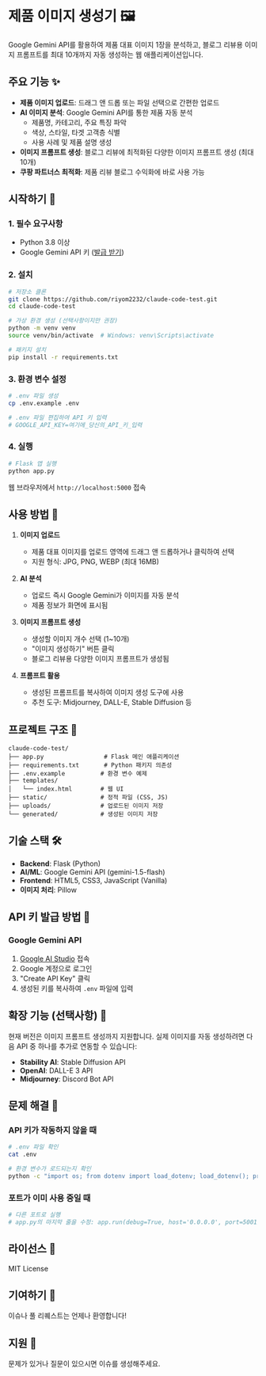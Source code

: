 # 제품 이미지 생성기 🖼️

Google Gemini API를 활용하여 제품 대표 이미지 1장을 분석하고, 블로그 리뷰용 이미지 프롬프트를 최대 10개까지 자동 생성하는 웹 애플리케이션입니다.

## 주요 기능 ✨

- **제품 이미지 업로드**: 드래그 앤 드롭 또는 파일 선택으로 간편한 업로드
- **AI 이미지 분석**: Google Gemini API를 통한 제품 자동 분석
  - 제품명, 카테고리, 주요 특징 파악
  - 색상, 스타일, 타겟 고객층 식별
  - 사용 사례 및 제품 설명 생성
- **이미지 프롬프트 생성**: 블로그 리뷰에 최적화된 다양한 이미지 프롬프트 생성 (최대 10개)
- **쿠팡 파트너스 최적화**: 제품 리뷰 블로그 수익화에 바로 사용 가능

## 시작하기 🚀

### 1. 필수 요구사항

- Python 3.8 이상
- Google Gemini API 키 ([발급 받기](https://makersuite.google.com/app/apikey))

### 2. 설치

```bash
# 저장소 클론
git clone https://github.com/riyom2232/claude-code-test.git
cd claude-code-test

# 가상 환경 생성 (선택사항이지만 권장)
python -m venv venv
source venv/bin/activate  # Windows: venv\Scripts\activate

# 패키지 설치
pip install -r requirements.txt
```

### 3. 환경 변수 설정

```bash
# .env 파일 생성
cp .env.example .env

# .env 파일 편집하여 API 키 입력
# GOOGLE_API_KEY=여기에_당신의_API_키_입력
```

### 4. 실행

```bash
# Flask 앱 실행
python app.py
```

웹 브라우저에서 `http://localhost:5000` 접속

## 사용 방법 📝

1. **이미지 업로드**
   - 제품 대표 이미지를 업로드 영역에 드래그 앤 드롭하거나 클릭하여 선택
   - 지원 형식: JPG, PNG, WEBP (최대 16MB)

2. **AI 분석**
   - 업로드 즉시 Google Gemini가 이미지를 자동 분석
   - 제품 정보가 화면에 표시됨

3. **이미지 프롬프트 생성**
   - 생성할 이미지 개수 선택 (1~10개)
   - "이미지 생성하기" 버튼 클릭
   - 블로그 리뷰용 다양한 이미지 프롬프트가 생성됨

4. **프롬프트 활용**
   - 생성된 프롬프트를 복사하여 이미지 생성 도구에 사용
   - 추천 도구: Midjourney, DALL-E, Stable Diffusion 등

## 프로젝트 구조 📁

```
claude-code-test/
├── app.py                 # Flask 메인 애플리케이션
├── requirements.txt       # Python 패키지 의존성
├── .env.example          # 환경 변수 예제
├── templates/
│   └── index.html        # 웹 UI
├── static/               # 정적 파일 (CSS, JS)
├── uploads/              # 업로드된 이미지 저장
└── generated/            # 생성된 이미지 저장
```

## 기술 스택 🛠️

- **Backend**: Flask (Python)
- **AI/ML**: Google Gemini API (gemini-1.5-flash)
- **Frontend**: HTML5, CSS3, JavaScript (Vanilla)
- **이미지 처리**: Pillow

## API 키 발급 방법 🔑

### Google Gemini API

1. [Google AI Studio](https://makersuite.google.com/app/apikey) 접속
2. Google 계정으로 로그인
3. "Create API Key" 클릭
4. 생성된 키를 복사하여 `.env` 파일에 입력

## 확장 기능 (선택사항) 🎨

현재 버전은 이미지 프롬프트 생성까지 지원합니다. 실제 이미지를 자동 생성하려면 다음 API 중 하나를 추가로 연동할 수 있습니다:

- **Stability AI**: Stable Diffusion API
- **OpenAI**: DALL-E 3 API
- **Midjourney**: Discord Bot API

## 문제 해결 🔧

### API 키가 작동하지 않을 때

```bash
# .env 파일 확인
cat .env

# 환경 변수가 로드되는지 확인
python -c "import os; from dotenv import load_dotenv; load_dotenv(); print(os.getenv('GOOGLE_API_KEY'))"
```

### 포트가 이미 사용 중일 때

```bash
# 다른 포트로 실행
# app.py의 마지막 줄을 수정: app.run(debug=True, host='0.0.0.0', port=5001)
```

## 라이선스 📄

MIT License

## 기여하기 🤝

이슈나 풀 리퀘스트는 언제나 환영합니다!

## 지원 💬

문제가 있거나 질문이 있으시면 이슈를 생성해주세요.
